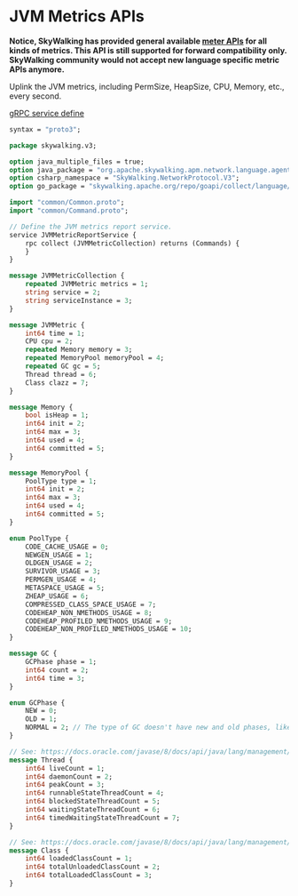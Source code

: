 # JVM Metrics APIs

**Notice, SkyWalking has provided general available [meter APIs](mal.md) for all kinds of metrics. This API is still supported
for forward compatibility only. SkyWalking community would not accept new language specific metric APIs anymore.**

Uplink the JVM metrics, including PermSize, HeapSize, CPU, Memory, etc., every second.

[gRPC service define](https://github.com/apache/skywalking-data-collect-protocol/blob/master/language-agent/JVMMetric.proto)

```protobuf
syntax = "proto3";

package skywalking.v3;

option java_multiple_files = true;
option java_package = "org.apache.skywalking.apm.network.language.agent.v3";
option csharp_namespace = "SkyWalking.NetworkProtocol.V3";
option go_package = "skywalking.apache.org/repo/goapi/collect/language/agent/v3";

import "common/Common.proto";
import "common/Command.proto";

// Define the JVM metrics report service.
service JVMMetricReportService {
    rpc collect (JVMMetricCollection) returns (Commands) {
    }
}

message JVMMetricCollection {
    repeated JVMMetric metrics = 1;
    string service = 2;
    string serviceInstance = 3;
}

message JVMMetric {
    int64 time = 1;
    CPU cpu = 2;
    repeated Memory memory = 3;
    repeated MemoryPool memoryPool = 4;
    repeated GC gc = 5;
    Thread thread = 6;
    Class clazz = 7;
}

message Memory {
    bool isHeap = 1;
    int64 init = 2;
    int64 max = 3;
    int64 used = 4;
    int64 committed = 5;
}

message MemoryPool {
    PoolType type = 1;
    int64 init = 2;
    int64 max = 3;
    int64 used = 4;
    int64 committed = 5;
}

enum PoolType {
    CODE_CACHE_USAGE = 0;
    NEWGEN_USAGE = 1;
    OLDGEN_USAGE = 2;
    SURVIVOR_USAGE = 3;
    PERMGEN_USAGE = 4;
    METASPACE_USAGE = 5;
    ZHEAP_USAGE = 6;
    COMPRESSED_CLASS_SPACE_USAGE = 7;
    CODEHEAP_NON_NMETHODS_USAGE = 8;
    CODEHEAP_PROFILED_NMETHODS_USAGE = 9;
    CODEHEAP_NON_PROFILED_NMETHODS_USAGE = 10;
}

message GC {
    GCPhase phase = 1;
    int64 count = 2;
    int64 time = 3;
}

enum GCPhase {
    NEW = 0;
    OLD = 1;
    NORMAL = 2; // The type of GC doesn't have new and old phases, like Z Garbage Collector (ZGC)
}

// See: https://docs.oracle.com/javase/8/docs/api/java/lang/management/ThreadMXBean.html
message Thread {
    int64 liveCount = 1;
    int64 daemonCount = 2;
    int64 peakCount = 3;
    int64 runnableStateThreadCount = 4;
    int64 blockedStateThreadCount = 5;
    int64 waitingStateThreadCount = 6;
    int64 timedWaitingStateThreadCount = 7;
}

// See: https://docs.oracle.com/javase/8/docs/api/java/lang/management/ClassLoadingMXBean.html
message Class {
    int64 loadedClassCount = 1;
    int64 totalUnloadedClassCount = 2;
    int64 totalLoadedClassCount = 3;
}
```
